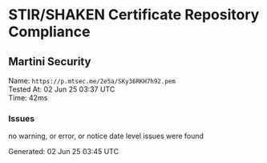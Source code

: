 # STIR/SHAKEN Certificate Repository Compliance

## Martini Security

Name: `https://p.mtsec.me/2e5a/SKy36RKH7h92.pem`\
Tested At: 02 Jun 25 03:37 UTC\
Time: 42ms

### Issues

no warning, or error, or notice date level issues were found

Generated: 02 Jun 25 03:45 UTC